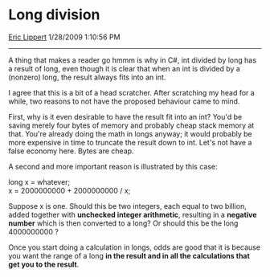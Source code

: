 # Long division

[Eric Lippert](https://social.msdn.microsoft.com/profile/Eric%20Lippert) 1/28/2009 1:10:56 PM

-----

A thing that makes a reader go hmmm is why in C\#, int divided by long has a result of long, even though it is clear that when an int is divided by a (nonzero) long, the result always fits into an int.

I agree that this is a bit of a head scratcher. After scratching my head for a while, two reasons to not have the proposed behaviour came to mind.

First, why is it even desirable to have the result fit into an int? You'd be saving merely four bytes of memory and probably cheap stack memory at that. You're already doing the math in longs anyway; it would probably be more expensive in time to truncate the result down to int. Let's not have a false economy here. Bytes are cheap.

A second and more important reason is illustrated by this case:

 

long x = whatever;  
x = 2000000000 + 2000000000 / x;

Suppose x is one. Should this be two integers, each equal to two billion, added together with **unchecked integer arithmetic**, resulting in a **negative number** which is then converted to a long? Or should this be the long 4000000000 ?

Once you start doing a calculation in longs, odds are good that it is because you want the range of a long **in the result and in all the calculations that get you to the result**.

